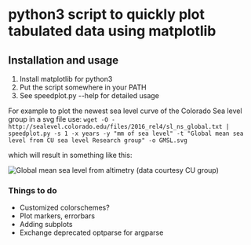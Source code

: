 # python3 script to quickly plot tabulated data using matplotlib

## Installation and usage
1. Install  matplotlib for python3
2. Put the script somewhere in your PATH
3. See speedplot.py --help for detailed usage

For example to plot the newest sea level curve of the Colorado Sea level group in a svg file use:
```wget -O - http://sealevel.colorado.edu/files/2016_rel4/sl_ns_global.txt | speedplot.py -s 1 -x years -y "mm of sea level" -t "Global mean sea level from CU sea level Research group" -o GMSL.svg```

which will result in something like this:

![Global mean sea level from altimetry (data courtesy CU group)](/example/GMSL.png?raw=true "Global Mean Sea Level")

### Things to do
* Customized colorschemes?
* Plot markers, errorbars
* Adding subplots
* Exchange deprecated optparse for argparse




